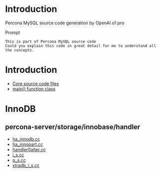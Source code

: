 # Introduction

Percona MySQL source code generation by OpenAI o1 pro

Prompt
```
This is part of Percona MySQL source code 
Could you explain this code in great detail for me to understand all the concepts. 
```

# Introduction

- [Core source code files](./main_files.md)
- [main() function class](./sql/mysqld.md)
  
# InnoDB

## percona-server/storage/innobase/handler

- [ha_innodb.cc](./innobase/ha_innodb.md)
- [ha_innopart.cc](./innobase/ha_innopart.md)
- [handler0alter.cc](./innobase/handler0alter.md)
- [i_s.cc](./innobase/i_s.md)
- [p_s.cc](./innobase/p_s.md)
- [xtradb_i_s.cc](./innobase/xtradb_i_s.md)